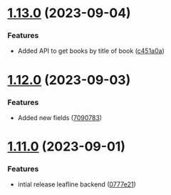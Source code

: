 # [1.13.0](https://github.com/hossainchisty/LeafLine-Server/compare/v1.12.0...v1.13.0) (2023-09-04)


### Features

* Added API to get books by title of book ([c451a0a](https://github.com/hossainchisty/LeafLine-Server/commit/c451a0a08e06992f913cfa1dfe73265b79863e1d))



# [1.12.0](https://github.com/hossainchisty/LeafLine-Server/compare/v1.11.0...v1.12.0) (2023-09-03)


### Features

* Added new fields ([7090783](https://github.com/hossainchisty/LeafLine-Server/commit/7090783e5837bc5b8ca42982911b094dff0a1777))



# [1.11.0](https://github.com/hossainchisty/LeafLine-Server/compare/0777e21a93d86a01efa25f5bf1faebc3419455e4...v1.11.0) (2023-09-01)


### Features

* intial release leafline backend ([0777e21](https://github.com/hossainchisty/LeafLine-Server/commit/0777e21a93d86a01efa25f5bf1faebc3419455e4))



